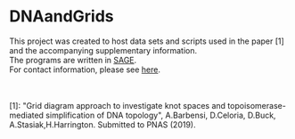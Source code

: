 # DNAandGrids
This project was created to host data sets and scripts used in the paper [1] and the accompanying supplementary information.
<br>
The programs are written in <a href="http://www.sagemath.org/">SAGE</a>. <br>
For contact information, please see <a href="https://www.maths.ox.ac.uk/people/agnese.barbensi">here</a>.
<br><br><br>


[1]: "Grid diagram approach to investigate knot spaces and topoisomerase-mediated simplification of DNA topology", A.Barbensi, D.Celoria, D.Buck, A.Stasiak,H.Harrington. Submitted to PNAS (2019).
